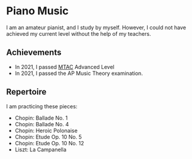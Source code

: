 # Piano Music

I am an amateur pianist, and I study by myself.
However, I could not have achieved my current level without the help of
my teachers.

## Achievements

* In 2021, I passed [MTAC](http://www.mtac.org/) Advanced Level
* In 2021, I passed the AP Music Theory examination.

## Repertoire

I am practicing these pieces:

* Chopin: Ballade No. 1
* Chopin: Ballade No. 4
* Chopin: Heroic Polonaise
* Chopin: Etude Op. 10 No. 5
* Chopin: Etude Op. 10 No. 12
* Liszt: La Campanella

